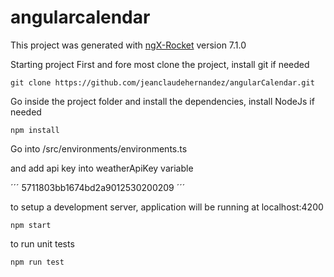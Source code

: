 # angularcalendar
This project was generated with [ngX-Rocket](https://github.com/ngx-rocket/generator-ngx-rocket/)
version 7.1.0

Starting project
First and fore most clone the project, install git if needed

```
git clone https://github.com/jeanclaudehernandez/angularCalendar.git
```

Go inside the project folder and install the dependencies, install NodeJs if needed

```
npm install
```

Go into <folder>/src/environments/environments.ts

and add api key into weatherApiKey variable

´´´
 5711803bb1674bd2a9012530200209
´´´

to setup a development server, application will be running at localhost:4200

```
npm start
```

to run unit tests

```
npm run test
```


